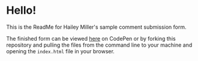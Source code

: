 # Hello!

This is the ReadMe for Hailey Miller's sample comment submission form. 

The finished form can be viewed [here](https://codepen.io/haileymiller/full/gRbbXY/) on CodePen or by forking this repository and pulling the files from the command line to your machine and opening the `index.html` file in your browser. 
